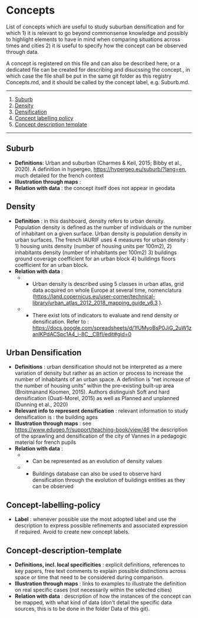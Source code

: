 # Concepts

List of concepts which are useful to study suburban densification and for which 1) it is relevant to go beyond commonsense knowledge and possibly to highlight elements to have in mind when comparing situations across times and cities 2) it is useful to specify how the concept can be observed through data. 

A concept is registered on this file and can also be described here, or a dedicated file can be created for describing and disucssing the concept., in which case the file shall be put in the same git folder as this registry Concepts.md, and it should be called by the concept label, e.g. Suburb.md. 


*******
 1. [Suburb](#Suburb)
 2. [Density](#Density)
 3. [Densification](#Densification)
 4. [Concept labelling policy](#Concept-labelling-policy)
 5. [Concept description template](#Concept-description-template)
*******
## Suburb	
* **Definitions**: Urban and suburban (Charmes & Keil, 2015; Bibby et al., 2020). A definition in hypergeo, https://hypergeo.eu/suburb/?lang=en, much detailed for the french context
* **Illustration through maps** :
* **Relation with data** : the concept itself does not appear in geodata 

## Density
* **Definition** : in this dashboard, density refers to urban density. Population density is defined as the number of individuals or the number of inhabitant on a given surface.  Urban density is population density in urban surfaces. The french IAURIF uses 4 measures for urban density : 1) housing units density (number of housing units per 100m2), 2) inhabitants density (number of inhabitants per 100m2) 3) buildings ground coverage coefficient for an urban block 4) buildings floors coefficient for an urban block.
* **Relation with data** :
  * * Urban density is described using 5 classes in urban atlas, grid data acquired on whole Europe at several time, nomenclatura (https://land.copernicus.eu/user-corner/technical-library/urban_atlas_2012_2018_mapping_guide_v6.3 ).
  * * There exist lots of indicators to evaluate and rend density or densification. Refer to : https://docs.google.com/spreadsheets/d/1fUMyoBsP0JiG_2uW1zanIKPdACSpc1A4_i-8C__CBfI/edit#gid=0

## Urban Densification
* **Definitions** : urban densification should not be interpreted as a mere variation of density but rather as an action or process to increase the number of inhabitants of an urban space. A definition is “net increase of the number of housing units” within the pre-existing built-up area (Broitmanand Koomen, 2015). Authors distinguish Soft and hard densification (Ouati-Morel, 2015) as well as Planned and unplanned (Dunning et al., 2020)
* **Relevant info to represent densification** : relevant information to study densification is : the building ages
* **Illustration through maps** : see https://www.edugeo.fr/support/teaching-book/view/46 the description of the sprawling and densification of the city of Vannes in a pedagogic material for french pupils 
* **Relation with data** :
  * * Can be represented as an evolution of density values
  * * Buildings database can also be used to observe hard densification through the evolution of buildings entities as they can be observed 

## Concept-labelling-policy
* **Label** : whenever possible use the most adopted label and use the description to express possible refinements and associated expression if required. Avoid to create new concept labels.

## Concept-description-template
* **Definitions, incl. local specificities** : explicit definitions, references to key papers, free text comments to explain possible distinctions across space or time that need to be considered during comparison.
* **Illustration through maps** : links to examples to illustrate the definition on real specific cases (not necessarily within the selected cities)
* **Relation with data** : description of how the instances of the concept can be mapped, with what kind of data (don't detail the specific data sources, this is to be done in the folder Data of this git). 
